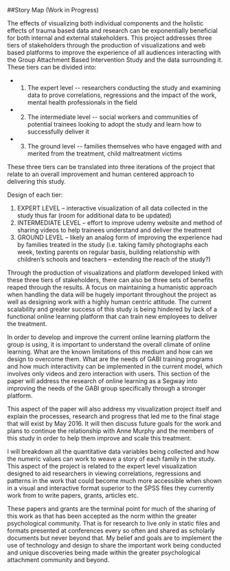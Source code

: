##Story Map 
(Work in Progress)

The effects of visualizing both individual components and the holistic effects of trauma based data and research can be exponentially beneficial for both internal and external stakeholders. This project addresses three tiers of stakeholders through the production of visualizations and web based platforms to improve the experience of all audiences interacting with the Group Attachment Based Intervention Study and the data surrounding it. These tiers can be divided into: 
-	1. The expert level -- researchers conducting the study and examining data to prove correlations, regressions and the impact of the work, mental health professionals in the field 
-	2. The intermediate level -- social workers and communities of potential trainees looking to adopt the study and learn how to successfully deliver it
-	3. The ground level -- families themselves who have engaged with and merited from the treatment, child maltreatment victims

These three tiers can be translated into three iterations of the project that relate to an overall improvement and human centered approach to delivering this study. 

Design of each tier:

1.	EXPERT LEVEL – interactive visualization of all data collected in the study thus far (room for additional data to be updated)
2.	INTERMEDIATE LEVEL – effort to improve udemy website and method of sharing videos to help trainees understand and deliver the treatment
3.	GROUND LEVEL – likely an analog form of improving the experience had by families treated in the study (i.e. taking family photographs each week, texting parents on regular basis, building relationship with children’s schools and teachers – extending the reach of the study?)

Through the production of visualizations and platform developed linked with these three tiers of stakeholders, there can also be three sets of benefits reaped through the results. A focus on maintaining a humanistic approach when handling the data will be hugely important throughout the project as well as designing work with a highly human centric attitude. The current scalability and greater success of this study is being hindered by lack of a functional online learning platform that can train new employees to deliver the treatment. 

In order to develop and improve the current online learning platform the group is using, it is important to understand the overall climate of online learning. What are the known limitations of this medium and how can we design to overcome them. What are the needs of GABI training programs and how much interactivity can be implemented in the current model, which involves only videos and zero interaction with users. This section of the paper will address the research of online learning as a Segway into improving the needs of the GABI group specifically through a stronger platform.

This aspect of the paper will also address my visualization project itself and explain the processes, research and progress that led me to the final stage that will exist by May 2016. It will then discuss future goals for the work and plans to continue the relationship with Anne Murphy and the members of this study in order to help them improve and scale this treatment. 

I will breakdown all the quantitative data variables being collected and how the numeric values can work to weave a story of each family in the study. This aspect of the project is related to the expert level visualization designed to aid researchers in viewing correlations, regressions and patterns in the work that could become much more accessible when shown in a visual and interactive format superior to the SPSS files they currently work from to write papers, grants, articles etc.

These papers and grants are the terminal point for much of the sharing of this work as that has been accepted as the norm within the greater psychological community. That is for research to live only in static files and formats presented at conferences every so often and shared as scholarly documents but never beyond that. My belief and goals are to implement the use of technology and design to share the important work being conducted and unique discoveries being made within the greater psychological attachment community and beyond. 
